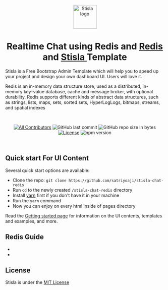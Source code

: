 <p align="center">
  <a href="https://getstisla.com">
    <img src="https://avatars2.githubusercontent.com/u/45754626?s=75&v=4" alt="Stisla logo" width="75" height="75">
  </a>
</p>

<h1 align="center">Realtime Chat using Redis and <a href="https://redis.io/">
    Redis
  </a>
  and 
  <a href="https://getstisla.com">
    Stisla
  </a>
  Template</h1>

<p>
  Stisla is a Free Bootstrap Admin Template which will help you to speed up your project and design your own dashboard UI. Users will love it.
</p>
<p>
  Redis is an in-memory data structure store, used as a distributed, in-memory key–value database, cache and message broker, with optional durability. Redis supports different kinds of abstract data structures, such as strings, lists, maps, sets, sorted sets, HyperLogLogs, bitmaps, streams, and spatial indexes
</p>
<br>
<span align="center">

[![All Contributors](https://img.shields.io/badge/all_contributors-22-orange.svg?style=flat-square)](#contributors-)
![GitHub last commit](https://img.shields.io/github/last-commit/stisla/stisla.svg)
![GitHub repo size in bytes](https://img.shields.io/github/repo-size/badges/shields.svg)
[![License](https://img.shields.io/github/license/stisla/stisla.svg)](LICENSE)
![npm version](https://badge.fury.io/js/yarn.svg)

</span>

<br>

## Quick start For UI Content

Several quick start options are available:

- Clone the repo: `git clone https://github.com/satriyoaji/stisla-chat-redis`
- Run `cd` to the newly created `/stisla-chat-redis` directory
- Install [yarn](https://yarnpkg.com) first if you don't have it in your machine
- Run the `yarn` command
- Now you can enjoy on every html inside of pages directory

Read the [Getting started page](https://getstisla.com/docs) for information on the UI contents, templates and examples, and more.

## Redis Guide
-  
- 

## License
Stisla is under the [MIT License](LICENSE)

